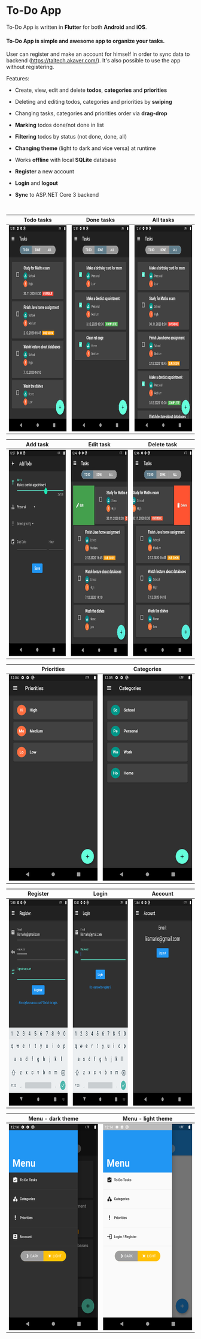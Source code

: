 # To-Do App

To-Do App is written in **Flutter** for both **Android** and **iOS**.

#### To-Do App is simple and awesome app to organize your tasks.

User can register and make an account for himself in order to sync data to backend (https://taltech.akaver.com/).
It's also possible to use the app without registering.

Features:

* Create, view, edit and delete **todos**, **categories** and **priorities**

* Deleting and editing todos, categories and priorities by **swiping**

* Changing tasks, categories and priorities order via **drag-drop**

* **Marking** todos done/not done in list

* **Filtering** todos by status (not done, done, all)

* **Changing theme** (light to dark and vice versa) at runtime

* Works **offline** with local **SQLite** database

* **Register** a new account

* **Login** and **logout**

* **Sync** to ASP.NET Core 3 backend

<br>

Todo tasks | Done tasks | All tasks
------------ | ------------- | -------------
<img src="screenshots/tasks_todo.png" height="550px"> | <img src="screenshots/tasks_done.png" height="550px"> | <img src="screenshots/tasks_all.png" height="550px">

Add task | Edit task | Delete task
------------ | ------------- | -------------
<img src="screenshots/task_add.png" height="550px"> | <img src="screenshots/task_swipe_edit.jpg" height="550px"> | <img src="screenshots/task_swipe_delete.jpg" height="550px">

Priorities | Categories 
------------ | ------------- 
<img src="screenshots/priorities.png" height="550px"> | <img src="screenshots/categories.png" height="550px">

Register | Login | Account
------------ | ------------- | -------------
<img src="screenshots/register.png" height="550px"> | <img src="screenshots/login.png" height="550px"> | <img src="screenshots/account.png" height="550px">

Menu - dark theme | Menu - light theme 
------------ | ------------- 
<img src="screenshots/menu_dark.png" height="550px"> | <img src="screenshots/menu_light.png" height="550px">

